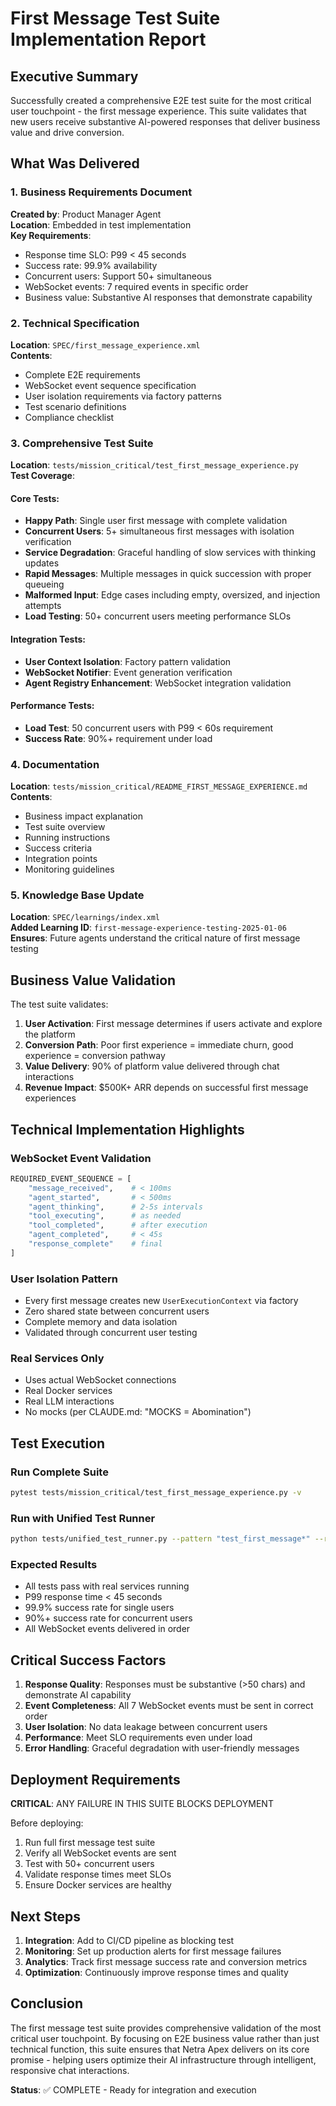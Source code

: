 # First Message Test Suite Implementation Report

## Executive Summary

Successfully created a comprehensive E2E test suite for the most critical user touchpoint - the first message experience. This suite validates that new users receive substantive AI-powered responses that deliver business value and drive conversion.

## What Was Delivered

### 1. Business Requirements Document
**Created by**: Product Manager Agent  
**Location**: Embedded in test implementation  
**Key Requirements**:
- Response time SLO: P99 < 45 seconds
- Success rate: 99.9% availability
- Concurrent users: Support 50+ simultaneous
- WebSocket events: 7 required events in specific order
- Business value: Substantive AI responses that demonstrate capability

### 2. Technical Specification
**Location**: `SPEC/first_message_experience.xml`  
**Contents**:
- Complete E2E requirements
- WebSocket event sequence specification
- User isolation requirements via factory patterns
- Test scenario definitions
- Compliance checklist

### 3. Comprehensive Test Suite
**Location**: `tests/mission_critical/test_first_message_experience.py`  
**Test Coverage**:

#### Core Tests:
- **Happy Path**: Single user first message with complete validation
- **Concurrent Users**: 5+ simultaneous first messages with isolation verification
- **Service Degradation**: Graceful handling of slow services with thinking updates
- **Rapid Messages**: Multiple messages in quick succession with proper queueing
- **Malformed Input**: Edge cases including empty, oversized, and injection attempts
- **Load Testing**: 50+ concurrent users meeting performance SLOs

#### Integration Tests:
- **User Context Isolation**: Factory pattern validation
- **WebSocket Notifier**: Event generation verification
- **Agent Registry Enhancement**: WebSocket integration validation

#### Performance Tests:
- **Load Test**: 50 concurrent users with P99 < 60s requirement
- **Success Rate**: 90%+ requirement under load

### 4. Documentation
**Location**: `tests/mission_critical/README_FIRST_MESSAGE_EXPERIENCE.md`  
**Contents**:
- Business impact explanation
- Test suite overview
- Running instructions
- Success criteria
- Integration points
- Monitoring guidelines

### 5. Knowledge Base Update
**Location**: `SPEC/learnings/index.xml`  
**Added Learning ID**: `first-message-experience-testing-2025-01-06`  
**Ensures**: Future agents understand the critical nature of first message testing

## Business Value Validation

The test suite validates:
1. **User Activation**: First message determines if users activate and explore the platform
2. **Conversion Path**: Poor first experience = immediate churn, good experience = conversion pathway
3. **Value Delivery**: 90% of platform value delivered through chat interactions
4. **Revenue Impact**: $500K+ ARR depends on successful first message experiences

## Technical Implementation Highlights

### WebSocket Event Validation
```python
REQUIRED_EVENT_SEQUENCE = [
    "message_received",    # < 100ms
    "agent_started",       # < 500ms
    "agent_thinking",      # 2-5s intervals
    "tool_executing",      # as needed
    "tool_completed",      # after execution
    "agent_completed",     # < 45s
    "response_complete"    # final
]
```

### User Isolation Pattern
- Every first message creates new `UserExecutionContext` via factory
- Zero shared state between concurrent users
- Complete memory and data isolation
- Validated through concurrent user testing

### Real Services Only
- Uses actual WebSocket connections
- Real Docker services
- Real LLM interactions
- No mocks (per CLAUDE.md: "MOCKS = Abomination")

## Test Execution

### Run Complete Suite
```bash
pytest tests/mission_critical/test_first_message_experience.py -v
```

### Run with Unified Test Runner
```bash
python tests/unified_test_runner.py --pattern "test_first_message*" --real-services
```

### Expected Results
- All tests pass with real services running
- P99 response time < 45 seconds
- 99.9% success rate for single users
- 90%+ success rate for concurrent users
- All WebSocket events delivered in order

## Critical Success Factors

1. **Response Quality**: Responses must be substantive (>50 chars) and demonstrate AI capability
2. **Event Completeness**: All 7 WebSocket events must be sent in correct order
3. **User Isolation**: No data leakage between concurrent users
4. **Performance**: Meet SLO requirements even under load
5. **Error Handling**: Graceful degradation with user-friendly messages

## Deployment Requirements

**CRITICAL**: ANY FAILURE IN THIS SUITE BLOCKS DEPLOYMENT

Before deploying:
1. Run full first message test suite
2. Verify all WebSocket events are sent
3. Test with 50+ concurrent users
4. Validate response times meet SLOs
5. Ensure Docker services are healthy

## Next Steps

1. **Integration**: Add to CI/CD pipeline as blocking test
2. **Monitoring**: Set up production alerts for first message failures
3. **Analytics**: Track first message success rate and conversion metrics
4. **Optimization**: Continuously improve response times and quality

## Conclusion

The first message test suite provides comprehensive validation of the most critical user touchpoint. By focusing on E2E business value rather than just technical function, this suite ensures that Netra Apex delivers on its core promise - helping users optimize their AI infrastructure through intelligent, responsive chat interactions.

**Status**: ✅ COMPLETE - Ready for integration and execution